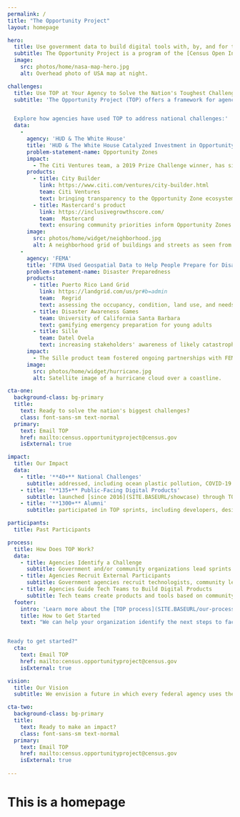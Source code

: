 ```yaml
---
permalink: /
title: "The Opportunity Project"
layout: homepage

hero:
  title: Use government data to build digital tools with, by, and for the people.
  subtitle: The Opportunity Project is a program of the [Census Open Innovation Labs](https://coil.census.gov/) at the U.S. Census Bureau.
  image:
    src: photos/home/nasa-map-hero.jpg
    alt: Overhead photo of USA map at night.

challenges:
  title: Use TOP at Your Agency to Solve the Nation's Toughest Challenges
  subtitle: 'The Opportunity Project (TOP) offers a framework for agencies to facilitate collaboration between technologists and community advocates in order to rapidly design digital solutions for the public good.


  Explore how agencies have used TOP to address national challenges:'
  data:
    -
      agency: 'HUD & The White House'
      title: 'HUD & The White House Catalyzed Investment in Opportunity Zones'
      problem-statement-name: Opportunity Zones
      impact:
        - The Citi Ventures team, a 2019 Prize Challenge winner, has since participated in two additional sprints, continuing to build out the City Builder product by adding datasets and features
      products:
        - title: City Builder
          link: https://www.citi.com/ventures/city-builder.html
          team: Citi Ventures
          text: bringing transparency to the Opportunity Zone ecosystem for public and private investment
        - title: Mastercard's product
          link: https://inclusivegrowthscore.com/
          team:  Mastercard
          text: ensuring community priorities inform Opportunity Zones strategies employed by decision-makers
      image:
        src: photos/home/widget/neighborhood.jpg
        alt: A neighborhood grid of buildings and streets as seen from above.
    -
      agency: 'FEMA'
      title: 'FEMA Used Geospatial Data to Help People Prepare for Disasters'
      problem-statement-name: Disaster Preparedness
      products:
        - title: Puerto Rico Land Grid
          link: https://landgrid.com/us/pr#b=admin
          team:  Regrid
          text: assessing the occupancy, condition, land use, and needs of all 1.5 million properties in Puerto Rico
        - title: Disaster Awareness Games
          team: University of California Santa Barbara
          text: gamifying emergency preparation for young adults
        - title: Sille
          team: Datel Ovela
          text: increasing stakeholders' awareness of likely catastrophic structural failure in their areas
      impact: 
        - The Sille product team fostered ongoing partnerships with FEMA, as well as with the Puerto Rican and NYC governments
      image:
        src: photos/home/widget/hurricane.jpg
        alt: Satellite image of a hurricane cloud over a coastline.

cta-one:
  background-class: bg-primary
  title: 
    text: Ready to solve the nation's biggest challenges?
    class: font-sans-sm text-normal
  primary:
    text: Email TOP
    href: mailto:census.opportunityproject@census.gov
    isExternal: true

impact:
  title: Our Impact
  data:
    - title: '**40+** National Challenges'
      subtitle: addressed, including ocean plastic pollution, COVID-19 economic recovery, disaster response, [and more](SITE.BASEURL/sprints)
    - title: '**135+** Public-Facing Digital Products'
      subtitle: launched [since 2016](SITE.BASEURL/showcase) through TOP's 12-week technology development sprints
    - title: '**1300+** Alumni'
      subtitle: participated in TOP sprints, including developers, designers, community leaders, data & policy experts, students, and government agencies

participants:
  title: Past Participants

process:
  title: How Does TOP Work?
  data:
    - title: Agencies Identify a Challenge
      subtitle: Government and/or community organizations lead sprints and identify pressing, public-facing issues.
    - title: Agencies Recruit External Participants
      subtitle: Government agencies recruit technologists, community leaders, and data experts to participate in a 12-week sprint challenge.
    - title: Agencies Guide Tech Teams to Build Digital Products
      subtitle: Tech teams create products and tools based on community feedback. User research and exploration are important steps during this process. Tech teams include industry start-ups, technologists from outside the government, and university students.
  footer:
    intro: 'Learn more about the [TOP process](SITE.BASEURL/our-process).'
    title: How to Get Started
    text: "We can help your organization identify the next steps to facilitate a successful TOP sprint. If your agency is interested in using the TOP framework to address national challenges, please [email us](mailto:census.opportunityproject@census.gov). A member of the TOP team will be in touch within one week.


Ready to get started?"
  cta:
    text: Email TOP
    href: mailto:census.opportunityproject@census.gov
    isExternal: true

vision:
  title: Our Vision
  subtitle: We envision a future in which every federal agency uses the TOP model. We're empowering you with the tools you need to lead open innovation.

cta-two:
  background-class: bg-primary
  title: 
    text: Ready to make an impact?
    class: font-sans-sm text-normal
  primary:
    text: Email TOP
    href: mailto:census.opportunityproject@census.gov
    isExternal: true
        
---
```


# This is a homepage
